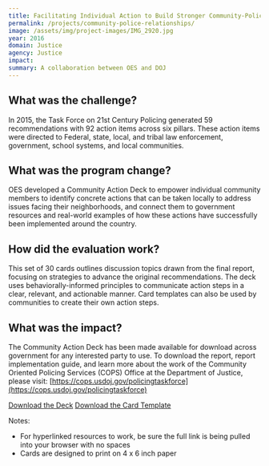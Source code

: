 ```yaml
---
title: Facilitating Individual Action to Build Stronger Community-Police Relationships
permalink: /projects/community-police-relationships/
image: /assets/img/project-images/IMG_2920.jpg
year: 2016
domain: Justice
agency: Justice
impact:
summary: A collaboration between OES and DOJ
---
```


## What was the challenge?

In 2015, the Task Force on 21st Century Policing generated 59 recommendations with 92 action items across six pillars. These action items were directed to Federal, state, local, and tribal law enforcement, government, school systems, and local communities.

## What was the program change?

OES developed a Community Action Deck to empower individual community members to identify concrete actions that can be taken locally to address issues facing their neighborhoods, and connect them to government resources and real-world examples of how these actions have successfully been implemented around the country. 

## How did the evaluation work?

This set of 30 cards outlines discussion topics drawn from the final report, focusing on strategies to advance the original recommendations. The deck uses behaviorally-informed principles to communicate action steps in a clear, relevant, and actionable manner. Card templates can also be used by communities to create their own action steps.

## What was the impact?

The Community Action Deck has been made available for download across government for any interested party to use. To download the report, report implementation guide, and learn more about the work of the Community Oriented Policing Services (COPS) Office at the Department of Justice, please visit: [https://cops.usdoj.gov/policingtaskforce](https://cops.usdoj.gov/policingtaskforce)

<a class="usa-button" href="{{site.baseurl}}/assets/abstracts/1606-1-Community-Action-Deck.pdf">Download the Deck</a>
<a class="usa-button" href="{{site.baseurl}}/assets/abstracts/1606-2-Community-Action-Deck-Card-Template.pptx">Download the Card Template</a>

Notes:
- For hyperlinked resources to work, be sure the full link is being pulled into your browser with no spaces
- Cards are designed to print on 4 x 6 inch paper


